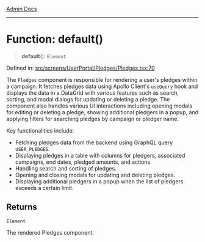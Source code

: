 [Admin Docs](/)

***

# Function: default()

> **default**(): `Element`

Defined in: [src/screens/UserPortal/Pledges/Pledges.tsx:70](https://github.com/gautam-divyanshu/talawa-admin/blob/d5fea688542032271211cd43ee86c7db0866bcc0/src/screens/UserPortal/Pledges/Pledges.tsx#L70)

The `Pledges` component is responsible for rendering a user's pledges within a campaign.
It fetches pledges data using Apollo Client's `useQuery` hook and displays the data
in a DataGrid with various features such as search, sorting, and modal dialogs for updating
or deleting a pledge. The component also handles various UI interactions including opening
modals for editing or deleting a pledge, showing additional pledgers in a popup, and
applying filters for searching pledges by campaign or pledger name.

Key functionalities include:
- Fetching pledges data from the backend using GraphQL query `USER_PLEDGES`.
- Displaying pledges in a table with columns for pledgers, associated campaigns,
  end dates, pledged amounts, and actions.
- Handling search and sorting of pledges.
- Opening and closing modals for updating and deleting pledges.
- Displaying additional pledgers in a popup when the list of pledgers exceeds a certain limit.

## Returns

`Element`

The rendered Pledges component.
